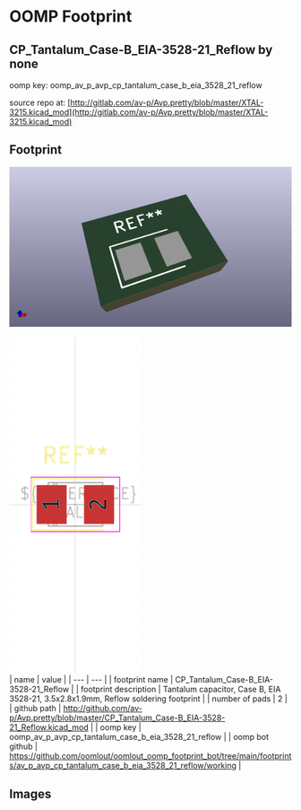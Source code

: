 # OOMP Footprint  
## CP_Tantalum_Case-B_EIA-3528-21_Reflow  by none  
  
oomp key: oomp_av_p_avp_cp_tantalum_case_b_eia_3528_21_reflow  
  
source repo at: [http://gitlab.com/av-p/Avp.pretty/blob/master/XTAL-3215.kicad_mod](http://gitlab.com/av-p/Avp.pretty/blob/master/XTAL-3215.kicad_mod)  
## Footprint  
  
[![working_kicad_pcb_3d.png](working_kicad_pcb_3d_600.png)](working_kicad_pcb_3d.png)  
  
[![working.png](working_600.png)](working.png)  
| name | value | 
| --- | --- | 
| footprint name | CP_Tantalum_Case-B_EIA-3528-21_Reflow | 
| footprint description | Tantalum capacitor, Case B, EIA 3528-21, 3.5x2.8x1.9mm, Reflow soldering footprint | 
| number of pads | 2 | 
| github path | http://github.com/av-p/Avp.pretty/blob/master/CP_Tantalum_Case-B_EIA-3528-21_Reflow.kicad_mod | 
| oomp key | oomp_av_p_avp_cp_tantalum_case_b_eia_3528_21_reflow | 
| oomp bot github | https://github.com/oomlout/oomlout_oomp_footprint_bot/tree/main/footprints/av_p_avp_cp_tantalum_case_b_eia_3528_21_reflow/working | 
## Images  
